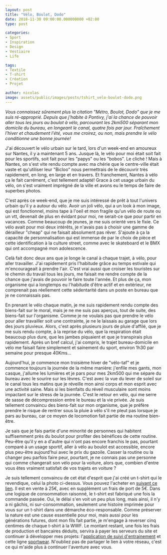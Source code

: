 ```yaml
---
layout: post
title: "Vélo, Boulot, Dodo"
date: 2018-11-30 09:00:00.000000000 +02:00
type: post

categories:
- Sport
- Inspiration
- Design
- Vestiaire
- Life

tags:
- Textile
- T-shirt
- Création
- Projet

author: nicolas
image: assets/public/images/posts/tshirt_velo-boulot-dodo.png
---
```

<em>Vous connaissez sûrement plus la citation "Métro, Boulot, Dodo" que je me suis ré-approprié. Depuis que j'habite à Pontivy, j'ai la chance de pouvoir aller tous les jours au boulot à vélo, parcourant les 2km500 séparant mon domicile du bureau, en longeant le canal, quatre fois par jour. Fraîchement l'hiver et chaudement l'été, vous me croirez, ou non, mais prendre le vélo conditionne une bonne journée!</em>

J'ai découvert le vélo urbain sur le tard, lors d'un week-end en amoureux sur Nantes, il y a maintenant 5 ans. Jusque là, le vélo pour moi était soit fait pour les sportifs, soit fait pour les "papys" ou les "bobos". Le cliché ! Mais à Nantes, on s'est vite rendu compte avec ma chérie que le centre-ville était vaste et qu'utiliser leur "Bicloo" nous permettrais de le découvrir très rapidement, en long, en large et en travers. Et franchement, Nantes à vélo ça le fait carrément, c'est tellement adapté! Grace à cet usage urbain du vélo, on s'est vraiment imprégné de la ville et avons eu le temps de faire de superbes photos.

C'est après ce week-end, que je me suis intéressé de prêt à tout l'univers urbain qu'il y a autour du vélo. Avoir un joli vélo, qui a un look à mon image, qui est fonctionnel, moins tape à l'oeil et mon fragile qu'un vélo de route ou un vtt, devenait de plus en évidant pour moi, ne serait-ce que pour partir en vacances. Comme beaucoup de jeunes, je me suis orienté vers le fixie. Ce vélo avait pour moi deux intérêts, je n'avais pas à choisir une gamme de dérailleur "cheap" qui ne faisait absolument pas rêver. S'ajoute à ça la capacité de personnalisation qui est immense de par le choix de pièce et cette identification à la culture street, comme avec le skateboard et le BMX qui ont accompagné mon adolescence.

Celà fait donc deux ans que je longe le canal à chaque trajet, à vélo, pour aller travailler. J'ai rapidement pris l'habitude grâce au temps estivale qui m'encourageait à prendre l'air. C'est vrai aussi que croiser les touristes sur le chemin du travail tous les jours, me faisait me rendre compte de la chance que j'avais de pouvoir le faire toute l'année. Et plus de ça, mon organisme qui a longtemps eu l'habitude d'être actif et en extérieur, ne comprenait pas réellement cette sédentarité dans un poste en bureau que je ne connaissais pas.

En prenant le vélo chaque matin, je me suis rapidement rendu compte des biens-fait sur le moral, mais je ne me suis pas aperçus, tout de suite, des biens-fait sur l'organisme. Comme je ne voulais pas que prendre le vélo pour aller travailler soit une contrainte, je ne le laissais au garage que lors des jours pluvieux. Alors, c'est après plusieurs jours de pluie d'affilé, que je me suis rendu compte, à la reprise du vélo, que la respiration était beaucoup plus dure, que les jambes piquaient et que je transpirais plus rapidement. Après un bref calcul, j'ai compris, le trajet bureau-domicile en vélo me faisait faire simplement et sainement du sport, environ 1h30 par semaine pour presque 40Kms...

Aujourd'hui, je commence mon troisième hiver de "vélo-taf" et je commence toujours la journée de la même manière: j'enfile mes gants, mon casque, j'allume les lumières et je pars pour mes 2km500 qui me sépare du bureau avec le sourire sur les lèvres. C'est avec la vue du lever de soleil sur le canal tous les matins que je réveille mon ainsi corps et mon esprit avec une activité saine. Mais si les bienfaits du réveil musculaire sont moins impactant sur le stress de la journée. C'est le retour en vélo, qui me serre de sasse de décompression entre le bureau et la vie privée. Je suis tellement convaincu des biens-fait sur mon organisme, que je préfère prendre le risque de rentrer sous la pluie à vélo s'il ne pleut pas lorsque je pars au bureau, car ce moyen de locomotion fait partie de ma routine bien-être.

Je sais que je fais partie d'une minorité de personnes qui habitent suffisemment près du boulot pour profiter des bénéfices de cette routine. Peu-être qu'il y en a d'autre qui n'ont pas encore franchis le pas, pourtant comparé à un usage sportif, aller à vélo au boulot est accessible, encore plus peu-être aujourd'hui avec le prix du gazoile. Casser la routine ou la changer peu parfois faire peur, pourtant, je ne connais pas une personne qui comme changerait son vélo pour la voiture, alors que, combien d'entre vous êtes vraiment satisfait de vos trajets en voiture ?

Je suis tellement convaincu de cet état d'esprit que j'ai créé un t-shirt qui le revendique, celui la photo ci-dessus. Vous pouvez l'acheter en <a href="https://gum.co/jAzoV" rel="nofollow" target="_blank">suivant ce lien</a>. Il est en vente à 25€, avec en supplément un frais de port de 5€. Dans une logique de consommation raisonné, le t-shirt est fabriqué une fois la commande passée. Oui, le délai s'en voit un peu plus long, mais ainsi, il n'y a ni gâchis, ni sur-consommation, seulement une histoire imprimée pour vous sur un t-shirt dans une démarche éco-responsable. Comme préserver la nature est une cause essentielle pour moi, mais aussi pour les générations futures, dont mon fils fait partie, je m'engage à reverser cinq centimes de chaque t-shirt à la WWF. Le montant restant, une fois les frais de production et bancaires déduits, servira à payer les serveurs du site et continuer à développer mes projets: l'<a href="https://app.nicolasjouanno.com">application de suivi d'entrainement</a> et cette ligne <a href="https://gum.co/jAzoV" rel="nofollow" target="_blank">sportwear</a>. N'oubliez pas de partager le lien à votre réseau, c'est ce qui m'aide plus à continuer l'aventure avec vous.